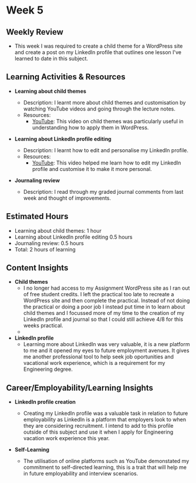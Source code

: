 # Week 5

## Weekly Review
- This week I was required to create a child theme for a WordPress site and create a post on my LinkedIn profile that outlines one lesson I've learned to date in this subject.

## Learning Activities & Resources

- **Learning about child themes**
  - Description: I learnt more about child themes and customisation by watching YouTube videos and going through the lecture notes.
  - Resources:
    - [YouTube](https://www.youtube.com/watch?v=Wpc6FAsi7xI&ab_channel=FerdyKorpershoek): This video on child themes was particularly useful in understanding how to apply them in WordPress.


- **Learning about LinkedIn profile editing**
  - Description: I learnt how to edit and personalise my LinkedIn profile.
  - Resources:
    - [YouTube](https://www.youtube.com/watch?v=YKGXHZaHEdA&ab_channel=HowToLiveable): This video helped me learn how to edit my LinkedIn profile and customise it to make it more personal.

- **Journaling review**
  - Description: I read through my graded journal comments from last week and thought of improvements.

## Estimated Hours

- Learning about child themes: 1 hour
- Learning about LinkedIn profile editing 0.5 hours
- Journaling review: 0.5 hours
- Total: 2 hours of learning 

## Content Insights

- **Child themes**
  - I no longer had access to my Assignment WordPress site as I ran out of free student credits. I left the practical too late to recreate a WordPress site and then complete the practical. Instead of not doing the practical or doing a poor job I instead put time in to learn about child themes and I focussed more of my time to the creation of my LinkedIn profile and journal so that I could still achieve 4/8 for this weeks practical.
  - 
- **LinkedIn profile**
  - Learning more about LinkedIn was very valuable, it is a new platform to me and it opened my eyes to future employment avenues. It gives me another professional tool to help seek job oportunities and vacational work experience, which is a requirement for my Engineering degree.

## Career/Employability/Learning Insights

- **LinkedIn profile creation**
  - Creating my LinkedIn profile was a valuable task in relation to future employability as LinkedIn is a platform that employers look to when they are considering recruitment. I intend to add to this profile outside of this subject and use it when I apply for Engineering vacation work experience this year.
  
- **Self-Learning**
  - The utilisation of online platforms such as YouTube demonstated my commitment to self-directed learning, this is a trait that will help me in future employability and interview scenarios.
